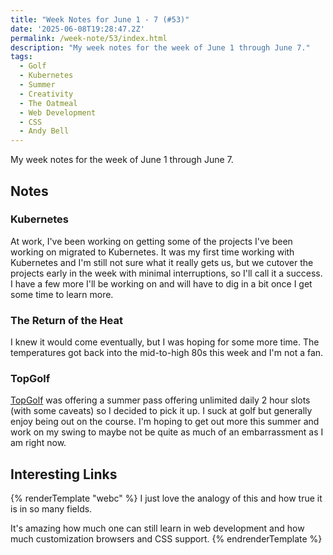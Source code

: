 ```yaml
---
title: "Week Notes for June 1 - 7 (#53)"
date: '2025-06-08T19:28:47.2Z'
permalink: /week-note/53/index.html
description: "My week notes for the week of June 1 through June 7."
tags:
  - Golf
  - Kubernetes
  - Summer
  - Creativity
  - The Oatmeal
  - Web Development
  - CSS
  - Andy Bell
---
```

My week notes for the week of June 1 through June 7.
<!-- excerpt -->

## Notes

### Kubernetes

At work, I've been working on getting some of the projects I've been working on migrated to Kubernetes. It was my first time working with Kubernetes and I'm still not sure what it really gets us, but we cutover the projects early in the week with minimal interruptions, so I'll call it a success. I have a few more I'll be working on and will have to dig in a bit once I get some time to learn more.

### The Return of the Heat

I knew it would come eventually, but I was hoping for some more time. The temperatures got back into the mid-to-high 80s this week and I'm not a fan.

### TopGolf

[TopGolf](https://topgolf.com/) was offering a summer pass offering unlimited daily 2 hour slots (with some caveats) so I decided to pick it up. I suck at golf but generally enjoy being out on the course. I'm hoping to get out more this summer and work on my swing to maybe not be quite as much of an embarrassment as I am right now.

## Interesting Links

{% renderTemplate "webc" %}
<shared-link title="Erasers are Wonderful" url="https://theoatmeal.com/comics/creativity_erasers" author="The Oatmeal">
  I just love the analogy of this and how true it is in so many fields.
</shared-link>

<shared-link title="You can style alt text like any other text" url="https://piccalil.li/blog/you-can-style-alt-text-like-any-other-text/" author="Andy Bell">
  It's amazing how much one can still learn in web development and how much customization browsers and CSS support.
</shared-link>
{% endrenderTemplate %}
